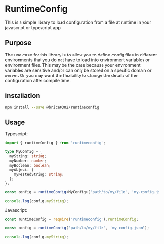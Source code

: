 # RuntimeConfig

This is a simple library to load configuration from a file at runtime in your javascript or typescript app.

## Purpose

The use case for this library is to allow you to define config files in different environments that you do not have to load into environment variables or environment files.  This may be the case because your environment variables are sensitive and/or can only be stored on a specific domain or server.  Or you may want the flexibility to change the details of the configuration after compile time.

## Installation

```bash
npm install --save @brice0302/runtimeconfig
```

## Usage

Typescript:

```typescript
import { runtimeConfig } from 'runtimeconfig';

type MyConfig = {
  myString: string;
  myNumber: number;
  myBoolean: boolean;
  myObject: {
    myNestedString: string;
  };
};

const config = runtimeConfig<MyConfig>('path/to/my/file', 'my-config.json');

console.log(config.myString);
```

Javascript:

```javascript
const runtimeConfig = require('runtimeconfig').runtimeConfig;

const config = runtimeConfig('path/to/my/file', 'my-config.json');

console.log(config.myString);
```
